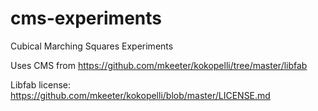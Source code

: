 # cms-experiments

Cubical Marching Squares Experiments

Uses CMS from https://github.com/mkeeter/kokopelli/tree/master/libfab

Libfab license: https://github.com/mkeeter/kokopelli/blob/master/LICENSE.md
